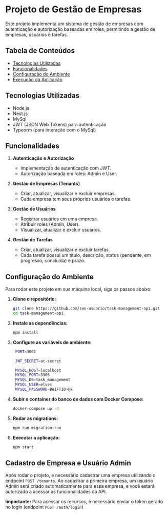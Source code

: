 # Projeto de Gestão de Empresas

Este projeto implementa um sistema de gestão de empresas com autenticação e autorização baseadas em roles, permitindo a gestão de empresas, usuários e tarefas.

## Tabela de Conteúdos

- [Tecnologias Utilizadas](#tecnologias-utilizadas)
- [Funcionalidades](#funcionalidades)
- [Configuração do Ambiente](#configuração-do-ambiente)
- [Execução da Aplicação](#execução-da-aplicação)

## Tecnologias Utilizadas

- Node.js
- Nest.js
- MySql
- JWT (JSON Web Tokens) para autenticação
- Typeorm (para interação com o MySql)

## Funcionalidades

1. **Autenticação e Autorização**

   - Implementação de autenticação com JWT.
   - Autorização baseada em roles: Admin e User.

2. **Gestão de Empresas (Tenants)**

   - Criar, atualizar, visualizar e excluir empresas.
   - Cada empresa tem seus próprios usuários e tarefas.

3. **Gestão de Usuários**

   - Registrar usuários em uma empresa.
   - Atribuir roles (Admin, User).
   - Visualizar, atualizar e excluir usuários.

4. **Gestão de Tarefas**
   - Criar, atualizar, visualizar e excluir tarefas.
   - Cada tarefa possui um título, descrição, status (pendente, em progresso, concluída) e prazo.

## Configuração do Ambiente

Para rodar este projeto em sua máquina local, siga os passos abaixo:

1. **Clone o repositório:**

   ```bash
   git clone https://github.com/seu-usuario/task-management-api.git
   cd task-management-api
   ```

2. **Instale as dependências:**

   ```bash
   npm install
   ```

3. **Configure as variáveis de ambiente:**

   ```bash
    PORT=3001

    JWT_SECRET=at-secret

    MYSQL_HOST=localhost
    MYSQL_PORT=3306
    MYSQL_DB=task_management
    MYSQL_USER=elves
    MYSQL_PASSWORD=BeIFT10>@x
   ```

4. **Subir o container do banco de dados com Docker Compose:**

   ```bash
   docker-compose up -d
   ```

5. **Rodar as migrations:**

   ```bash
   npm run migration:run
   ```

6. **Executar a aplicação:**

   ```bash
   npm start
   ```

## Cadastro de Empresa e Usuário Admin

Após rodar o projeto, é necessário cadastrar uma empresa utilizando o endpoint `POST /tenants`. Ao cadastrar a primeira empresa, um usuário Admin será criado automaticamente para essa empresa, e você estará autorizado a acessar as funcionalidades da API.

**Importante:** Para acessar os recursos, é necessário enviar o token gerado no login (endpoint `POST /auth/login`)
